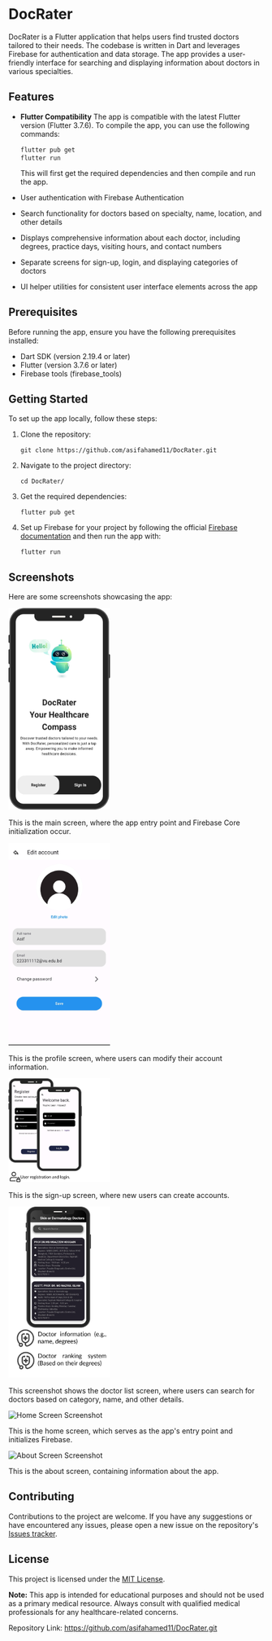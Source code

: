 # DocRater

DocRater is a Flutter application that helps users find trusted doctors tailored to their needs. The codebase is written in Dart and leverages Firebase for authentication and data storage. The app provides a user-friendly interface for searching and displaying information about doctors in various specialties.

## Features

- **Flutter Compatibility**
  The app is compatible with the latest Flutter version (Flutter 3.7.6). To compile the app, you can use the following commands:

  ```
  flutter pub get
  flutter run
  ```

  This will first get the required dependencies and then compile and run the app.

- User authentication with Firebase Authentication
- Search functionality for doctors based on specialty, name, location, and other details
- Displays comprehensive information about each doctor, including degrees, practice days, visiting hours, and contact numbers
- Separate screens for sign-up, login, and displaying categories of doctors
- UI helper utilities for consistent user interface elements across the app

## Prerequisites

Before running the app, ensure you have the following prerequisites installed:

- Dart SDK (version 2.19.4 or later)
- Flutter (version 3.7.6 or later)
- Firebase tools (firebase_tools)

## Getting Started

To set up the app locally, follow these steps:

1. Clone the repository:

   ```
   git clone https://github.com/asifahamed11/DocRater.git
   ```

2. Navigate to the project directory:

   ```
   cd DocRater/
   ```

3. Get the required dependencies:

   ```
   flutter pub get
   ```

4. Set up Firebase for your project by following the official [Firebase documentation](https://firebase.google.com/docs/flutter/setup) and then run the app with:

   ```
   flutter run
   ```

## Screenshots

Here are some screenshots showcasing the app:

<img src="https://github.com/asifahamed11/DocRater/blob/master/screenshots/mainScreenshot.png" alt="Main Screen Screenshot" title="Main Screen Screenshot" width="200"/>

This is the main screen, where the app entry point and Firebase Core initialization occur.

<img src="https://github.com/asifahamed11/DocRater/blob/master/screenshots/profileScreen.png" alt="Profile Screen Screenshot" title="Profile Screen Screenshot" width="200"/>

This is the profile screen, where users can modify their account information.

<img src="https://github.com/asifahamed11/DocRater/blob/master/screenshots/signupScreen.png" alt="Sign-up Screen Screenshot" title="Sign-up Screen Screenshot" width="200"/>

This is the sign-up screen, where new users can create accounts.

<img src="https://github.com/asifahamed11/DocRater/blob/master/screenshots/DrListScreen.png" alt="Doctor List Screen Screenshot" title="Doctor List Screen Screenshot" width="200"/>

This screenshot shows the doctor list screen, where users can search for doctors based on category, name, and other details.

<img src="https://github.com/asifahamed11/blob/master/screenshots/homeScreenShot.png" alt="Home Screen Screenshot" title="Home Screen Screenshot" width="200"/>

This is the home screen, which serves as the app's entry point and initializes Firebase.

<img src="https://github.com/asifahamed11/blob/master/screenshots/aboutScreenShot.png" alt="About Screen Screenshot" title="About Screen Screenshot" width="200"/>

This is the about screen, containing information about the app.

## Contributing

Contributions to the project are welcome. If you have any suggestions or have encountered any issues, please open a new issue on the repository's [Issues tracker](https://github.com/asifahamed11/DocRater/issues).

## License

This project is licensed under the [MIT License](https://opensource.org/licenses/MIT).

**Note:** This app is intended for educational purposes and should not be used as a primary medical resource. Always consult with qualified medical professionals for any healthcare-related concerns.

Repository Link: https://github.com/asifahamed11/DocRater.git
